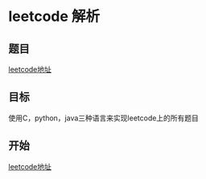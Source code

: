 # leetcode 解析

## 题目
 [leetcode地址](www.baidu.com "点击进入")
## 目标
 使用C，python，java三种语言来实现leetcode上的所有题目
## 开始
 [leetcode地址](https://www.baidu.com "点击进入")
